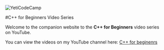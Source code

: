 ![YetiCodeCamp](/images/YetiCodeCampLogo.png)


#C++ for Beginners Video Series

Welcome to the companion website to the **C++ for Beginners** video series on YouTube.

You can view the videos on my YouTube channel here: 
[C++ for beginenrs](https://youtu.be/j8X-HxMxg58)


